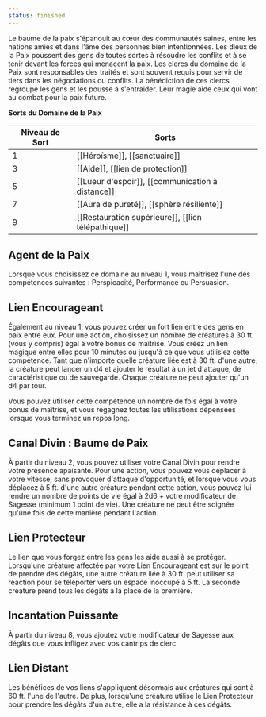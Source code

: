 ```yaml
---
status: finished
---
```

Le baume de la paix s'épanouit au cœur des communautés saines, entre les nations amies et dans l'âme des personnes bien intentionnées. Les dieux de la Paix poussent des gens de toutes sortes à résoudre les conflits et à se tenir devant les forces qui menacent la paix. Les clercs du domaine de la Paix sont responsables des traités et sont souvent requis pour servir de tiers dans les négociations ou conflits. La bénédiction de ces clercs regroupe les gens et les pousse à s'entraider. Leur magie aide ceux qui vont au combat pour la paix future.

**Sorts du Domaine de la Paix**

| Niveau de Sort | Sorts                                              |
| -------------- | -------------------------------------------------- |
| 1              | [[Héroïsme]], [[sanctuaire]]                       |
| 3              | [[Aide]], [[lien de protection]]                   |
| 5              | [[Lueur d'espoir]], [[communication à distance]]   |
| 7              | [[Aura de pureté]], [[sphère résiliente]]          |
| 9              | [[Restauration supérieure]], [[lien télépathique]] |

## Agent de la Paix

Lorsque vous choisissez ce domaine au niveau 1, vous maîtrisez l'une des compétences suivantes : Perspicacité, Performance ou Persuasion.

## Lien Encourageant

Également au niveau 1, vous pouvez créer un fort lien entre des gens en paix entre eux. Pour une action, choisissez un nombre de créatures à 30 ft. (vous y compris) égal à votre bonus de maîtrise. Vous créez un lien magique entre elles pour 10 minutes ou jusqu'à ce que vous utilisiez cette compétence. Tant que n'importe quelle créature liée est à 30 ft. d'une autre, la créature peut lancer un d4 et ajouter le résultat à un jet d'attaque, de caractéristique ou de sauvegarde. Chaque créature ne peut ajouter qu'un d4 par tour.

Vous pouvez utiliser cette compétence un nombre de fois égal à votre bonus de maîtrise, et vous regagnez toutes les utilisations dépensées lorsque vous terminez un repos long.

## Canal Divin : Baume de Paix

À partir du niveau 2, vous pouvez utiliser votre Canal Divin pour rendre votre présence apaisante. Pour une action, vous pouvez vous déplacer à votre vitesse, sans provoquer d'attaque d'opportunité, et lorsque vous vous déplacez à 5 ft. d'une autre créature pendant cette action, vous pouvez lui rendre un nombre de points de vie égal à 2d6 + votre modificateur de Sagesse (minimum 1 point de vie). Une créature ne peut être soignée qu'une fois de cette manière pendant l'action.

## Lien Protecteur

Le lien que vous forgez entre les gens les aide aussi à se protéger. Lorsqu'une créature affectée par votre Lien Encourageant est sur le point de prendre des dégâts, une autre créature liée à 30 ft. peut utiliser sa réaction pour se téléporter vers un espace inoccupé à 5 ft. La seconde créature prend tous les dégâts à la place de la première.

## Incantation Puissante

À partir du niveau 8, vous ajoutez votre modificateur de Sagesse aux dégâts que vous infligez avec vos cantrips de clerc.

## Lien Distant

Les bénéfices de vos liens s'appliquent désormais aux créatures qui sont à 60 ft. l'une de l'autre. De plus, lorsqu'une créature utilise le Lien Protecteur pour prendre les dégâts d'un autre, elle a la résistance à ces dégâts.
